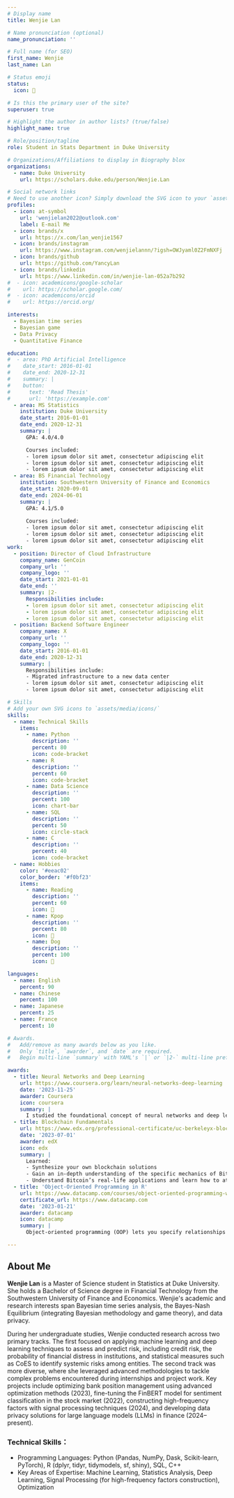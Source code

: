 ```yaml
---
# Display name
title: Wenjie Lan

# Name pronunciation (optional)
name_pronunciation: ''

# Full name (for SEO)
first_name: Wenjie
last_name: Lan

# Status emoji
status:
  icon: 🌼

# Is this the primary user of the site?
superuser: true

# Highlight the author in author lists? (true/false)
highlight_name: true

# Role/position/tagline
role: Student in Stats Department in Duke University

# Organizations/Affiliations to display in Biography blox
organizations:
  - name: Duke University
    url: https://scholars.duke.edu/person/Wenjie.Lan

# Social network links
# Need to use another icon? Simply download the SVG icon to your `assets/media/icons/` folder.
profiles:
  - icon: at-symbol
    url: 'wenjielan2022@outlook.com'
    label: E-mail Me
  - icon: brands/x
    url: https://x.com/lan_wenjie1567
  - icon: brands/instagram
    url: https://www.instagram.com/wenjielannn/?igsh=OWJyaml0Z2FmNXFj
  - icon: brands/github
    url: https://github.com/YancyLan
  - icon: brands/linkedin
    url: https://www.linkedin.com/in/wenjie-lan-052a7b292
#  - icon: academicons/google-scholar
#    url: https://scholar.google.com/
#  - icon: academicons/orcid
#    url: https://orcid.org/

interests:
  - Bayesian time series
  - Bayesian game
  - Data Privacy
  - Quantitative Finance

education:
#  - area: PhD Artificial Intelligence
#    date_start: 2016-01-01
#    date_end: 2020-12-31
#    summary: |
#    button:
#      text: 'Read Thesis'
#      url: 'https://example.com'
  - area: MS Statistics
    institution: Duke University
    date_start: 2016-01-01
    date_end: 2020-12-31
    summary: |
      GPA: 4.0/4.0

      Courses included:
      - lorem ipsum dolor sit amet, consectetur adipiscing elit
      - lorem ipsum dolor sit amet, consectetur adipiscing elit
      - lorem ipsum dolor sit amet, consectetur adipiscing elit
  - area: BS Financial Technology
    institution: Southwestern University of Finance and Economics
    date_start: 2020-09-01
    date_end: 2024-06-01
    summary: |
      GPA: 4.1/5.0
      
      Courses included:
      - lorem ipsum dolor sit amet, consectetur adipiscing elit
      - lorem ipsum dolor sit amet, consectetur adipiscing elit
      - lorem ipsum dolor sit amet, consectetur adipiscing elit
work:
  - position: Director of Cloud Infrastructure
    company_name: GenCoin
    company_url: ''
    company_logo: ''
    date_start: 2021-01-01
    date_end: ''
    summary: |2-
      Responsibilities include:
      - lorem ipsum dolor sit amet, consectetur adipiscing elit
      - lorem ipsum dolor sit amet, consectetur adipiscing elit
      - lorem ipsum dolor sit amet, consectetur adipiscing elit
  - position: Backend Software Engineer
    company_name: X
    company_url: ''
    company_logo: ''
    date_start: 2016-01-01
    date_end: 2020-12-31
    summary: |
      Responsibilities include:
      - Migrated infrastructure to a new data center
      - lorem ipsum dolor sit amet, consectetur adipiscing elit
      - lorem ipsum dolor sit amet, consectetur adipiscing elit

# Skills
# Add your own SVG icons to `assets/media/icons/`
skills:
  - name: Technical Skills
    items:
      - name: Python
        description: ''
        percent: 80
        icon: code-bracket
      - name: R
        description: ''
        percent: 60
        icon: code-bracket
      - name: Data Science
        description: ''
        percent: 100
        icon: chart-bar
      - name: SQL
        description: ''
        percent: 50
        icon: circle-stack
      - name: C
        description: ''
        percent: 40
        icon: code-bracket
  - name: Hobbies
    color: '#eeac02'
    color_border: '#f0bf23'
    items:
      - name: Reading
        description: ''
        percent: 60
        icon: 📘
      - name: Kpop
        description: ''
        percent: 80
        icon: 💃
      - name: Dog
        description: ''
        percent: 100
        icon: 🐶

languages:
  - name: English
    percent: 90
  - name: Chinese
    percent: 100
  - name: Japanese
    percent: 25
  - name: France
    percent: 10

# Awards.
#   Add/remove as many awards below as you like.
#   Only `title`, `awarder`, and `date` are required.
#   Begin multi-line `summary` with YAML's `|` or `|2-` multi-line prefix and indent 2 spaces below.

awards:
  - title: Neural Networks and Deep Learning
    url: https://www.coursera.org/learn/neural-networks-deep-learning
    date: '2023-11-25'
    awarder: Coursera
    icon: coursera
    summary: |
      I studied the foundational concept of neural networks and deep learning. By the end, I was familiar with the significant technological trends driving the rise of deep learning; build, train, and apply fully connected deep neural networks; implement efficient (vectorized) neural networks; identify key parameters in a neural network’s architecture; and apply deep learning to your own applications.
  - title: Blockchain Fundamentals
    url: https://www.edx.org/professional-certificate/uc-berkeleyx-blockchain-fundamentals
    date: '2023-07-01'
    awarder: edX
    icon: edx
    summary: |
      Learned:
      - Synthesize your own blockchain solutions
      - Gain an in-depth understanding of the specific mechanics of Bitcoin
      - Understand Bitcoin’s real-life applications and learn how to attack and destroy Bitcoin, Ethereum, smart contracts and Dapps, and alternatives to Bitcoin’s Proof-of-Work consensus algorithm
  - title: 'Object-Oriented Programming in R'
    url: https://www.datacamp.com/courses/object-oriented-programming-with-s3-and-r6-in-r
    certificate_url: https://www.datacamp.com
    date: '2023-01-21'
    awarder: datacamp
    icon: datacamp
    summary: |
      Object-oriented programming (OOP) lets you specify relationships between functions and the objects that they can act on, helping you manage complexity in your code. This is an intermediate level course, providing an introduction to OOP, using the S3 and R6 systems. S3 is a great day-to-day R programming tool that simplifies some of the functions that you write. R6 is especially useful for industry-specific analyses, working with web APIs, and building GUIs.

---
```


## About Me

**Wenjie Lan** is a Master of Science student in Statistics at Duke University. She holds a Bachelor of Science degree in Financial Technology from the Southwestern University of Finance and Economics. Wenjie's academic and research interests span Bayesian time series analysis, the Bayes-Nash Equilibrium (integrating Bayesian methodology and game theory), and data privacy.

During her undergraduate studies, Wenjie conducted research across two primary tracks. The first focused on applying machine learning and deep learning techniques to assess and predict risk, including credit risk, the probability of financial distress in institutions, and statistical measures such as CoES to identify systemic risks among entities. The second track was more diverse, where she leveraged advanced methodologies to tackle complex problems encountered during internships and project work. Key projects include optimizing bank position management using advanced optimization methods (2023), fine-tuning the FinBERT model for sentiment classification in the stock market (2022), constructing high-frequency factors with signal processing techniques (2024), and developing data privacy solutions for large language models (LLMs) in finance (2024–present).

### Technical Skills：
- Programming Languages: Python (Pandas, NumPy, Dask, Scikit-learn, PyTorch), R (dplyr, tidyr, tidymodels, sf, shiny), SQL, C++
- Key Areas of Expertise: Machine Learning, Statistics Analysis, Deep Learning, Signal Processing (for high-frequency factors construction), Optimization